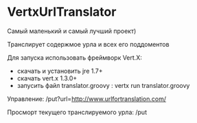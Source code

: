 VertxUrlTranslator
=================

Самый маленький и самый лучший проект)

Транслирует содержмое урла и всех его поддоментов

Для запуска использовать фреймворк Vert.X:
  - скачать и установить jre 1.7+ 
  - скачать vert.x 1.3.0+
  - запусить файл translator.groovy : vertx run translator.groovy
    
Управление:
  /put?url=http://www.urlfortranslation.com/

Просморт текущего транслируемого урла:
  /put
